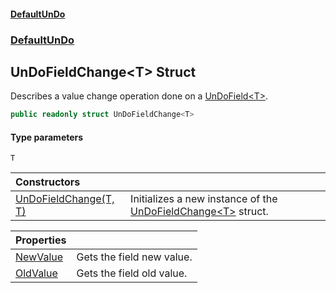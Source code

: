 #### [DefaultUnDo](DefaultUnDo.md 'DefaultUnDo')
### [DefaultUnDo](DefaultUnDo.md#DefaultUnDo 'DefaultUnDo')
## UnDoFieldChange&lt;T&gt; Struct
Describes a value change operation done on a [UnDoField&lt;T&gt;](UnDoField_T_.md 'DefaultUnDo.UnDoField&lt;T&gt;').  
```csharp
public readonly struct UnDoFieldChange<T>
```
#### Type parameters
<a name='DefaultUnDo_UnDoFieldChange_T__T'></a>
`T`  
  

| Constructors | |
| :--- | :--- |
| [UnDoFieldChange(T, T)](UnDoFieldChange_T__UnDoFieldChange(T_T).md 'DefaultUnDo.UnDoFieldChange&lt;T&gt;.UnDoFieldChange(T, T)') | Initializes a new instance of the [UnDoFieldChange&lt;T&gt;](UnDoFieldChange_T_.md 'DefaultUnDo.UnDoFieldChange&lt;T&gt;') struct.<br/> |

| Properties | |
| :--- | :--- |
| [NewValue](UnDoFieldChange_T__NewValue.md 'DefaultUnDo.UnDoFieldChange&lt;T&gt;.NewValue') | Gets the field new value.<br/> |
| [OldValue](UnDoFieldChange_T__OldValue.md 'DefaultUnDo.UnDoFieldChange&lt;T&gt;.OldValue') | Gets the field old value.<br/> |
